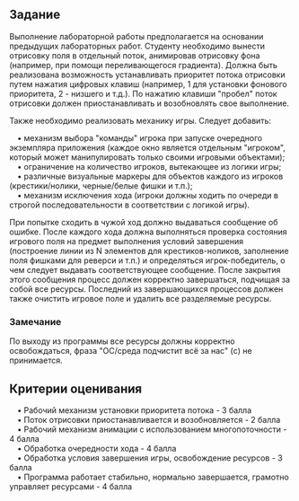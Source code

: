 ## Задание
Выполнение лабораторной работы предполагается на основании предыдущих лабораторных работ.
Студенту необходимо вынести отрисовку поля в отдельный поток, анимировав отрисовку фона (например, при помощи
переливающегося градиента). Должна быть реализована возможность устанавливать приоритет потока отрисовки
путем нажатия цифровых клавиш (например, 1 для установки фонового приоритета, 2 - низшего и т.д.). По нажатию
клавиши "пробел" поток отрисовки должен приостанавливать и возобновлять свое выполнение.

Также необходимо реализовать механику игры. Следует добавить:

&emsp;• механизм выбора "команды" игрока при запуске очередного экземпляра приложения (каждое окно является
отдельным "игроком", который может манипулировать только своими игровыми объектами);<br>
&emsp;• ограничение на количество игроков, вытекающее из логики игры;<br>
&emsp;• различные визуальные маркеры для объектов каждого из игроков (крестики/нолики, черные/белые фишки и
т.п.);<br>
&emsp;• механизм исключения хода (игроки должны ходить по очереди в строгой последовательности в соответствии с
логикой игры).<br>

При попытке сходить в чужой ход должно выдаваться сообщение об ошибке. После каждого хода должна выполняться
проверка состояния игрового поля на предмет выполнения условий завершения (построение линии из N элементов для
крестиков-ноликов, заполнение поля фишками для реверси и т.п.) и определяться игрок-победитель, о чем следует
выдавать соответствующее сообщение. После закрытия этого сообщения процесс должен корректно завершаться,
подчищая за собой все ресурсы. Последний из завершающихся процессов должен также очистить игровое поле и
удалить все разделяемые ресурсы.

### Замечание
По выходу из программы все ресурсы должны корректно освобождаться, фраза "ОС/среда подчистит всё за нас" (c)
не принимается.

## Критерии оценивания
&emsp;• Рабочий механизм установки приоритета потока - 3 балла<br>
&emsp;• Поток отрисовки приостанавливается и возобновляется - 2 балла<br>
&emsp;• Рабочий механизм анимации с использованием многопоточности - 4 балла<br>
&emsp;• Обработка очередности хода - 4 балла<br>
&emsp;• Обработка условия завершения игры, освобождение ресурсов - 3 балла<br>
&emsp;• Программа работает стабильно, нормально завершается, грамотно управляет ресурсами - 4 балла<br>
